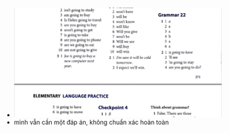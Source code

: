 - ![image.png](../assets/image_1702644360722_0.png)
- mình vẫn cần một đáp án, không chuẩn xác hoàn toàn